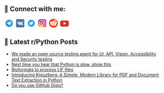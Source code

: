 ## 🔎 Connect with me:
[<img src="https://github.com/bullbesh/bullbesh/blob/main/images/Telegram.png" width="32" height="32" />](https://t.me/bullbesh)
[<img src="https://github.com/bullbesh/bullbesh/blob/main/images/VK.png" width="32" height="32" />](https://vk.com/bullbesh)
[<img src="https://github.com/bullbesh/bullbesh/blob/main/images/Twitter.png" width="32" height="32" />](https://twitter.com/bullbesh1)
[<img src="https://github.com/bullbesh/bullbesh/blob/main/images/Instagram.png" width="32" height="32" />](https://www.instagram.com/bullbesh)
[<img src="https://github.com/bullbesh/bullbesh/blob/main/images/Reddit.png" width="32" height="32" />](https://www.reddit.com/user/bullbesh)
[<img src="https://github.com/bullbesh/bullbesh/blob/main/images/YouTube.png" width="32" height="32" />](https://www.youtube.com/channel/UCtfjRs6uzgq5mfm8S06WTcg)

## 📕 Latest r/Python Posts
<!-- BLOG-POST-LIST:START -->
- [We made an open source testing agent for UI, API, Vision, Accessibility and Security testing](https://www.reddit.com/r/Python/comments/1if5jb5/we_made_an_open_source_testing_agent_for_ui_api/)
- [Next time you hear that Python is slow, show this](https://www.reddit.com/r/Python/comments/1if5gys/next_time_you_hear_that_python_is_slow_show_this/)
- [Bioformats to process LIF files](https://www.reddit.com/r/Python/comments/1if4izs/bioformats_to_process_lif_files/)
- [Introducing Kreuzberg: A Simple, Modern Library for PDF and Document Text Extraction in Python](https://www.reddit.com/r/Python/comments/1if3axy/introducing_kreuzberg_a_simple_modern_library_for/)
- [Do you use GitHub Gists?](https://www.reddit.com/r/Python/comments/1if2vm7/do_you_use_github_gists/)
<!-- BLOG-POST-LIST:END -->
